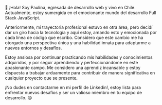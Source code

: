 👋 ¡Hola! Soy Paulina, egresada de desarrollo web y vivo en Chile. Actualmente, estoy sumergida en el emocionante mundo del desarrollo Full Stack JavaScript.

Anteriormente, mi trayectoria profesional estuvo en otra área, pero decidí dar un giro hacia la tecnología y aquí estoy, amando esto y emocionada por cada línea de código que escribo. Considero que este cambio me ha otorgado una perspectiva única y una habilidad innata para adaptarme a nuevos entornos y desafíos.

Estoy ansiosa por continuar practicando mis habilidades y conocimientos adquiridos, y por seguir aprendiendo y perfeccionándome en este apasionante campo. Me considero una aprendiz incansable y estoy dispuesta a trabajar arduamente para contribuir de manera significativa en cualquier proyecto que se presente.

¡No dudes en contactarme en mi perfil de Linkedin!, estoy lista para enfrentar nuevos desafíos y ser un valioso miembro en tu equipo de desarrollo. 😊
